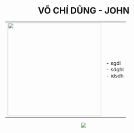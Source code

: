 <div align="center">
    <h1>VÕ CHÍ DŨNG - JOHN</h1>
    <div align="left">
        <table>
            <tr>
                <td>
                    <img src="https://www.planetware.com/wpimages/2020/02/france-in-pictures-beautiful-places-to-photograph-eiffel-tower.jpg" width="300"/>
                </td>
                <td>
                    - sgdl <br>
                    - sdghl <br>
                    - idsdh <br>
                </td>
            </tr>
        </table>
    </div>
    <img src="https://www.planetware.com/wpimages/2020/02/france-in-pictures-beautiful-places-to-photograph-eiffel-tower.jpg"/>
</div>
